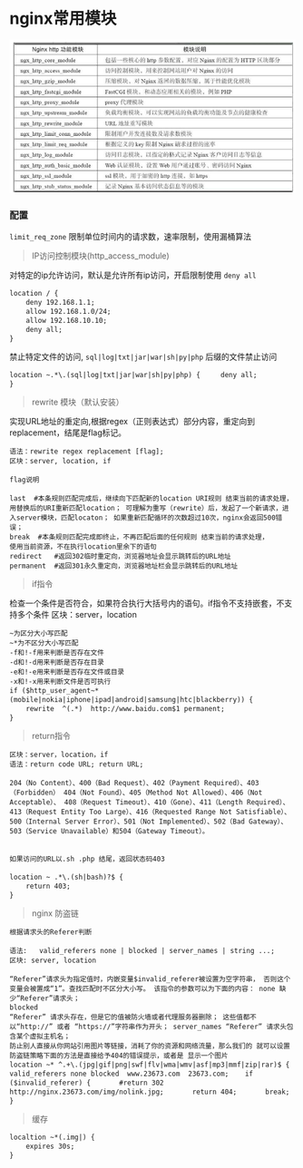 # nginx常用模块

![img](./moudule.jpg)

### 配置

`limit_req_zone` 限制单位时间内的请求数，速率限制，使用漏桶算法

> IP访问控制模块(http_access_module)

对特定的ip允许访问，默认是允许所有ip访问，开启限制使用  `deny all`

    location / {
        deny 192.168.1.1;
        allow 192.168.1.0/24;
        allow 192.168.10.10;
        deny all;
    }

禁止特定文件的访问, `sql|log|txt|jar|war|sh|py|php` 后缀的文件禁止访问

    location ~.*\.(sql|log|txt|jar|war|sh|py|php) {     deny all; 
    }

> rewrite 模块（默认安装）

实现URL地址的重定向,根据regex（正则表达式）部分内容，重定向到replacement，结尾是flag标记。 

    语法：rewrite regex replacement [flag]; 
    区块：server, location, if

    flag说明

    last  #本条规则匹配完成后，继续向下匹配新的location URI规则 结束当前的请求处理，用替换后的URI重新匹配location； 可理解为重写（rewrite）后，发起了一个新请求，进入server模块，匹配locaton； 如果重新匹配循环的次数超过10次，nginx会返回500错误；
    break  #本条规则匹配完成即终止，不再匹配后面的任何规则 结束当前的请求处理，
    使用当前资源，不在执行location里余下的语句
    redirect   #返回302临时重定向，浏览器地址会显示跳转后的URL地址 
    permanent  #返回301永久重定向，浏览器地址栏会显示跳转后的URL地址


> if指令

检查一个条件是否符合，如果符合执行大括号内的语句。if指令不支持嵌套，不支持多个条件
    区块：server，location

    ~为区分大小写匹配 
    ~*为不区分大小写匹配 
    -f和!-f用来判断是否存在文件 
    -d和!-d用来判断是否存在目录 
    -e和!-e用来判断是否存在文件或目录 
    -x和!-x用来判断文件是否可执行
    if ($http_user_agent~*(mobile|nokia|iphone|ipad|android|samsung|htc|blackberry)) {      
        rewrite  ^(.*)  http://www.baidu.com$1 permanent;
    }

> return指令

    区块：server，location，if
    语法：return code URL; return URL;

    204（No Content）、400（Bad Request）、402（Payment Required）、403（Forbidden） 404（Not Found）、405（Method Not Allowed）、406（Not Acceptable）、 408（Request Timeout）、410（Gone）、411（Length Required）、 413（Request Entity Too Large）、416（Requested Range Not Satisfiable）、 500（Internal Server Error）、501（Not Implemented）、502（Bad Gateway）、 503（Service Unavailable）和504（Gateway Timeout）。


    如果访问的URL以.sh .php 结尾，返回状态码403 
    
    location ~ .*\.(sh|bash)?$ {
        return 403;
    }

> nginx 防盗链

    根据请求头的Referer判断

    语法:   valid_referers none | blocked | server_names | string ...;
    区块: server, location

    “Referer”请求头为指定值时，内嵌变量$invalid_referer被设置为空字符串， 否则这个变量会被置成“1”。查找匹配时不区分大小写。 该指令的参数可以为下面的内容： none 缺少“Referer”请求头；
    blocked
    “Referer” 请求头存在，但是它的值被防火墙或者代理服务器删除； 这些值都不以“http://” 或者 “https://”字符串作为开头； server_names “Referer” 请求头包含某个虚拟主机名；
    防止别人直接从你网站引用图片等链接，消耗了你的资源和网络流量，那么我们的 就可以设置防盗链策略下面的方法是直接给予404的错误提示，或者是 显示一个图片
    location ~* ^.+\.(jpg|gif|png|swf|flv|wma|wmv|asf|mp3|mmf|zip|rar)$ {    valid_referers none blocked  www.23673.com  23673.com;    if ($invalid_referer) {       #return 302  http://nginx.23673.com/img/nolink.jpg;       return 404;       break;     }

> 缓存
    
    localtion ~*(.img|) {
        expires 30s;
    }
